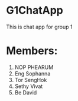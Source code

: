 # G1ChatApp
This is chat app for group 1
# Members:
1. NOP PHEARUM
2. Eng Sophanna
3. Tor SengHok
4. Sethy Vivat
5. Be David
